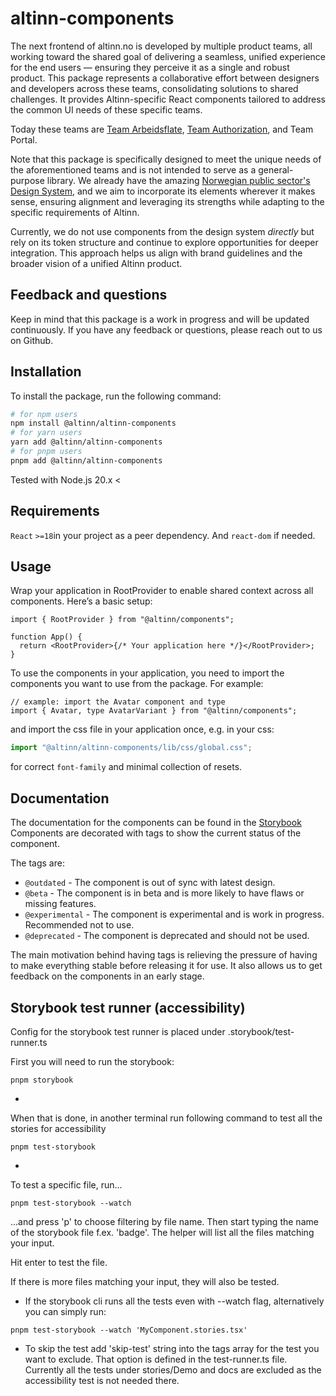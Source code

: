 # altinn-components

The next frontend of altinn.no is developed by multiple product teams, all working toward the shared goal of delivering a seamless, unified experience for the end users — ensuring they perceive it as a single and robust product.
This package represents a collaborative effort between designers and developers across these teams, consolidating solutions to shared challenges.
It provides Altinn-specific React components tailored to address the common UI needs of these specific teams.

Today these teams are [Team Arbeidsflate](https://github.com/digdir/dialogporten-frontend), [Team Authorization](https://github.com/Altinn/altinn-access-management-frontend), and Team Portal.

Note that this package is specifically designed to meet the unique needs of the aforementioned teams and is not intended to serve as a general-purpose library.
We already have the amazing [Norwegian public sector's Design System](https://designsystemet.no/), and we aim to incorporate its elements wherever it makes sense, ensuring alignment and leveraging its strengths while adapting to the specific requirements of Altinn.

Currently, we do not use components from the design system _directly_ but rely on its token structure and continue to explore opportunities for deeper integration.
This approach helps us align with brand guidelines and the broader vision of a unified Altinn product.

## Feedback and questions

Keep in mind that this package is a work in progress and will be updated continuously.
If you have any feedback or questions, please reach out to us on Github.

## Installation

To install the package, run the following command:

```bash
# for npm users
npm install @altinn/altinn-components
# for yarn users
yarn add @altinn/altinn-components
# for pnpm users
pnpm add @altinn/altinn-components
```

Tested with Node.js 20.x <

## Requirements

`React` `>=18`in your project as a peer dependency. And `react-dom` if needed.

## Usage

Wrap your application in RootProvider to enable shared context across all components. Here’s a basic setup:

```tsx
import { RootProvider } from "@altinn/components";

function App() {
  return <RootProvider>{/* Your application here */}</RootProvider>;
}
```

To use the components in your application, you need to import the components you want to use from the package. For example:

```tsx
// example: import the Avatar component and type
import { Avatar, type AvatarVariant } from "@altinn/components";
```

and import the css file in your application once, e.g. in your css:

```ts
import "@altinn/altinn-components/lib/css/global.css";
```

for correct `font-family` and minimal collection of resets.

## Documentation

The documentation for the components can be found in the [Storybook](https://altinn.github.io/altinn-components)  
Components are decorated with tags to show the current status of the component.

The tags are:

- `@outdated` - The component is out of sync with latest design.
- `@beta` - The component is in beta and is more likely to have flaws or missing features.
- `@experimental` - The component is experimental and is work in progress. Recommended not to use.
- `@deprecated` - The component is deprecated and should not be used.

The main motivation behind having tags is relieving the pressure of having to make everything stable before releasing it for use.
It also allows us to get feedback on the components in an early stage.

## Storybook test runner (accessibility)

Config for the storybook test runner is placed under .storybook/test-runner.ts

First you will need to run the storybook:

```
pnpm storybook
```

-

When that is done, in another terminal run following command to test all the stories for accessibility

```
pnpm test-storybook
```

-

To test a specific file, run...

```
pnpm test-storybook --watch
```

...and press 'p' to choose filtering by file name. Then start typing the name of the storybook file f.ex. 'badge'. The helper will list all the files matching your input.

Hit enter to test the file.

If there is more files matching your input, they will also be tested.

- If the storybook cli runs all the tests even with --watch flag, alternatively you can simply run:

```
pnpm test-storybook --watch 'MyComponent.stories.tsx'
```

- To skip the test add 'skip-test' string into the tags array for the test you want to exclude. That option is defined in the test-runner.ts file.
  Currently all the tests under stories/Demo and docs are excluded as the accessibility test is not needed there.
